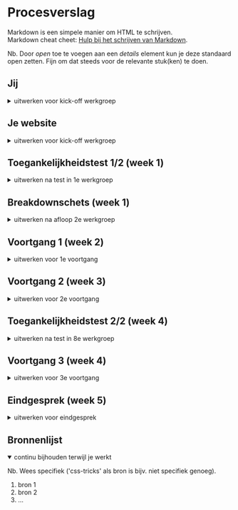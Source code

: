 # Procesverslag

Markdown is een simpele manier om HTML te schrijven.  
Markdown cheat cheet: [Hulp bij het schrijven van Markdown](https://github.com/adam-p/markdown-here/wiki/Markdown-Cheatsheet).


Nb. Door _open_ toe te voegen aan een _details_ element kun je deze standaard open zetten. Fijn om dat steeds voor de relevante stuk(ken) te doen.

## Jij

<details>
  <summary>uitwerken voor kick-off werkgroep</summary>

### Auteur:

  Diem Do

#### Je startniveau:

  Blauw

#### Je focus:

  Responsive

</details>

## Je website

<details>
  <summary>uitwerken voor kick-off werkgroep</summary>

### Je opdracht:

(https://www.benjerry.nl/)

#### Screenshot(s) van de eerste pagina (small screen):

  Homepagina Ben & Jerry mobiel weergave
  <img src="images/Mobile_Home_BenandJerry.png" width="375px" alt="Homepagina Ben & Jerry in mobiel weergave">

#### Screenshot(s) van de tweede pagina (small screen):

  Detail pagina Ijsmaak Netflix & Chill'd mobiel weergave
  <img src="images/Mobile_Detailpagina.png" width="375px" alt="Detail pagina Ben & Jerry ijssmaak Netflix and Chill'd in mobiel weergave">

</details>

## Toegankelijkheidstest 1/2 (week 1)

<details>
  <summary>uitwerken na test in 1e werkgroep</summary>

### Bevindingen

  Lijst met je bevindingen die in de test naar voren kwamen:

#### Screenreader

Windows Narrator laat het website meerdere keren crashen: 5x in totaal.
Leest de Ben&Jerry logo in de hoofdnavigatie balk als "homepagina"

Kan van uit de hoofdnavigatie niet tussen de menu items navigeren zonder een muis.
Kan ook met toetsenbord maar dan zou je door alle subitems moeten gaan.

1. Gebruik de optie om alle headings voor te laten lezen. Is de structuur logisch?
- Structuur is logisch

2. Gebruik de optie om alle linkjes voor te laten lezen.
Is het duidelijk wat de linkjes doen?
- Het is duidelijk hoe elk koppeling heet, maar niet altijd duidelijk waar het heen gaat.

<img src="images/Screenreader_Pint_Voorlezen.png" width="375px" alt="Homepagina Ben & Jerry in mobiel weergave">

Na 4x klikken krijg je pas te horen wat de smaak Karamel Sutra inhoudt.

#### Muis en Toetsenbord

  Hier korte omschrijving (met indien nodig afbeeldingen)

  Hier een omschrijving van hoe het opgelost kan worden (met indien nodig afbeeldingen)

1. Alle links, buttons en form elementen met het toetsenbord geselecteerd en bediend kunnen worden.
2. De elementen in een logische volgorde geselecteerd worden.
- tab: Gaat door alle linkjes. Door de tab kan je door de pagina zelf heen navigeren.
spatie: Springt verticaal naar beneden door de pagina heen. Kan niet verticaal omhoog gaan.
enter: Werkt als een muisklik.
pijltjes links/rechts: Op de homepagina doet het eerst niet veel. Pas na 1x tab gebruiken kan je door de onderdelen heen gaan met de pijltjes links/rechts.

Duurt heel lang voordat je met alleen toetsenbord naar een form kan gaan. Eenmaal daar te zijn, kan je wel met pijltjestoetsen op een textfield staan en met enter naar de volgende textfield gaan.

Niet alle elementen worden op een logische manier geselecteerd.


3. De verschillende states (hover, focus, active) voor elk element uitgewerkt zijn.
- Hover
<img scr="images/Button_Leesmeer_Hover.png" alt="afbeelding button lees meer state hover">
Subtiele verandering van kleur in de tekst 'Lees meer'. Button zelf kantelt een beetje als je met de muis erover heen hovert.

- Focus en Active
<img scr="images/Button_Leesmeer_Active.png" alt="afbeelding button lees meer state focus en active"> 
Heel subtiel een gestippelt kader om de button heen als focus en active.

#### Motoriek (shocks, elastiekjes)

  Hier korte omschrijving (met indien nodig afbeeldingen)

  Hier een omschrijving van hoe het opgelost kan worden (met indien nodig afbeeldingen)

#### Visueel (brillen, contrast, kleurenblind, dark/light).

  Hier korte omschrijving (met indien nodig afbeeldingen)

  Hier een omschrijving van hoe het opgelost kan worden (met indien nodig afbeeldingen)

</details>

## Breakdownschets (week 1)

<details>
  <summary>uitwerken na afloop 2e werkgroep</summary>

### de hele pagina:

  <img src="readme-images/dummy-plaatje.jpg" width="375px" alt="breakdown van de hele pagina">

### dynamisch deel (bijv menu):

  <img src="readme-images/dummy-plaatje.jpg" width="375px" alt="breakdown van een dynamisch deel">

### wellicht nog een dynamisch deel (bijv filter):

  <img src="readme-images/dummy-plaatje.jpg" width="375px" alt="breakdown van nog een dynamisch deel">

</details>

## Voortgang 1 (week 2)

<details>
  <summary>uitwerken voor 1e voortgang</summary>

### Stand van zaken

  hier dit ging goed & dit was lastig (neem ook screenshots op van delen van je website en code)

### Agenda voor meeting

  samen met je groepje opstellen

| student 1      | student 2          | student 3    | student 4        |
| -------------- | ------------------ | ------------ | ---------------- |
| dit bespreken  | en dit             | en ik dit    | en dan ik dat    |
| en dat ook nog | dit als er tijd is | nog een punt | dit wil ik zeker |
| ...            | ...                | ...          | ...              |

### Verslag van meeting

  hier na afloop snel de uitkomsten van de meeting vastleggen

-   punt 1
-   punt 2
-   nog een punt
-   ...

</details>

## Voortgang 2 (week 3)

<details>
  <summary>uitwerken voor 2e voortgang</summary>

### Stand van zaken

  hier dit ging goed & dit was lastig (neem ook screenshots op van delen van je website en code)

### Agenda voor meeting

  samen met je groepje opstellen

| student 1      | student 2          | student 3    | student 4        |
| -------------- | ------------------ | ------------ | ---------------- |
| dit bespreken  | en dit             | en ik dit    | en dan ik dat    |
| en dat ook nog | dit als er tijd is | nog een punt | dit wil ik zeker |
| ...            | ...                | ...          | ...              |

### Verslag van meeting

  hier na afloop snel de uitkomsten van de meeting vastleggen

-   punt 1
-   punt 2
-   nog een punt
-   ...

</details>

## Toegankelijkheidstest 2/2 (week 4)

<details>
  <summary>uitwerken na test in 8e werkgroep</summary>

### Bevindingen

  Lijst met je bevindingen die in de test naar voren kwamen (geef ook aan wat er verbeterd is):

#### Screenreader

  Hier korte omschrijving (met indien nodig afbeeldingen)

  Hier een omschrijving van hoe het opgelost kan worden (met indien nodig afbeeldingen)

#### Muis en Toetsenbord

  Hier korte omschrijving (met indien nodig afbeeldingen)

  Hier een omschrijving van hoe het opgelost kan worden (met indien nodig afbeeldingen)

#### Motoriek (shocks, elastiekjes)

  Hier korte omschrijving (met indien nodig afbeeldingen)

  Hier een omschrijving van hoe het opgelost kan worden (met indien nodig afbeeldingen)

#### Visueel (brillen, contrast, kleurenblind, dark/light).

  Hier korte omschrijving (met indien nodig afbeeldingen)

  Hier een omschrijving van hoe het opgelost kan worden (met indien nodig afbeeldingen)

</details>

## Voortgang 3 (week 4)

<details>
  <summary>uitwerken voor 3e voortgang</summary>

### Stand van zaken

  hier dit ging goed & dit was lastig (neem ook screenshots op van delen van je website en code)

### Agenda voor meeting

  samen met je groepje opstellen

| student 1      | student 2          | student 3    | student 4        |
| -------------- | ------------------ | ------------ | ---------------- |
| dit bespreken  | en dit             | en ik dit    | en dan ik dat    |
| en dat ook nog | dit als er tijd is | nog een punt | dit wil ik zeker |
| ...            | ...                | ...          | ...              |

### Verslag van meeting

  hier na afloop snel de uitkomsten van de meeting vastleggen

-   punt 1
-   punt 2
-   nog een punt
-   ...

</details>

## Eindgesprek (week 5)

<details>
  <summary>uitwerken voor eindgesprek</summary>

### Je uitkomst - karakteristiek screenshots:

  <img src="readme-images/dummy-plaatje.jpg" width="375px" alt="uitomst opdracht 1">

### Dit ging goed/Heb ik geleerd:

  Korte omschrijving met plaatjes

  <img src="readme-images/dummy-plaatje.jpg" width="375px" alt="top">

### Dit was lastig/Is niet gelukt:

  Korte omschrijving met plaatjes

  <img src="readme-images/dummy-plaatje.jpg" width="375px" alt="bummer">
</details>

## Bronnenlijst

<details open>
  <summary>continu bijhouden terwijl je werkt</summary>

  Nb. Wees specifiek ('css-tricks' als bron is bijv. niet specifiek genoeg).

1.  bron 1
2.  bron 2
3.  ...

</details>
